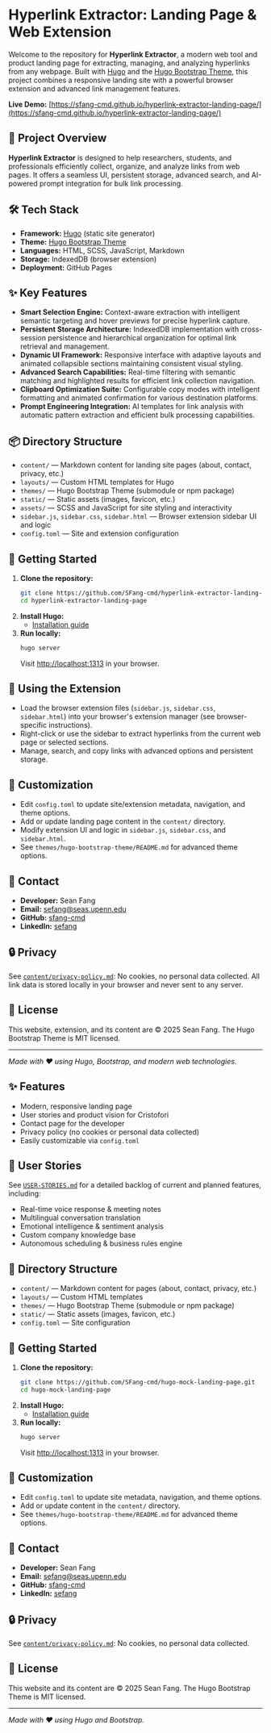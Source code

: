 # Hyperlink Extractor: Landing Page & Web Extension

Welcome to the repository for **Hyperlink Extractor**, a modern web tool and product landing page for extracting, managing, and analyzing hyperlinks from any webpage. Built with [Hugo](https://gohugo.io/) and the [Hugo Bootstrap Theme](https://github.com/filipecarneiro/hugo-bootstrap-theme), this project combines a responsive landing site with a powerful browser extension and advanced link management features.

**Live Demo:** [https://sfang-cmd.github.io/hyperlink-extractor-landing-page/](https://sfang-cmd.github.io/hyperlink-extractor-landing-page/)

## 🚀 Project Overview
**Hyperlink Extractor** is designed to help researchers, students, and professionals efficiently collect, organize, and analyze links from web pages. It offers a seamless UI, persistent storage, advanced search, and AI-powered prompt integration for bulk link processing.

## 🛠️ Tech Stack
- **Framework:** [Hugo](https://gohugo.io/) (static site generator)
- **Theme:** [Hugo Bootstrap Theme](https://github.com/filipecarneiro/hugo-bootstrap-theme)
- **Languages:** HTML, SCSS, JavaScript, Markdown
- **Storage:** IndexedDB (browser extension)
- **Deployment:** GitHub Pages

## ✨ Key Features
- **Smart Selection Engine:** Context-aware extraction with intelligent semantic targeting and hover previews for precise hyperlink capture.
- **Persistent Storage Architecture:** IndexedDB implementation with cross-session persistence and hierarchical organization for optimal link retrieval and management.
- **Dynamic UI Framework:** Responsive interface with adaptive layouts and animated collapsible sections maintaining consistent visual styling.
- **Advanced Search Capabilities:** Real-time filtering with semantic matching and highlighted results for efficient link collection navigation.
- **Clipboard Optimization Suite:** Configurable copy modes with intelligent formatting and animated confirmation for various destination platforms.
- **Prompt Engineering Integration:** AI templates for link analysis with automatic pattern extraction and efficient bulk processing capabilities.

## 📦 Directory Structure
- `content/` — Markdown content for landing site pages (about, contact, privacy, etc.)
- `layouts/` — Custom HTML templates for Hugo
- `themes/` — Hugo Bootstrap Theme (submodule or npm package)
- `static/` — Static assets (images, favicon, etc.)
- `assets/` — SCSS and JavaScript for site styling and interactivity
- `sidebar.js`, `sidebar.css`, `sidebar.html` — Browser extension sidebar UI and logic
- `config.toml` — Site and extension configuration

## 🏁 Getting Started
1. **Clone the repository:**
   ```bash
   git clone https://github.com/SFang-cmd/hyperlink-extractor-landing-page.git
   cd hyperlink-extractor-landing-page
   ```
2. **Install Hugo:**
   - [Installation guide](https://gohugo.io/getting-started/installing/)
3. **Run locally:**
   ```bash
   hugo server
   ```
   Visit [http://localhost:1313](http://localhost:1313) in your browser.

## 🧩 Using the Extension
- Load the browser extension files (`sidebar.js`, `sidebar.css`, `sidebar.html`) into your browser's extension manager (see browser-specific instructions).
- Right-click or use the sidebar to extract hyperlinks from the current web page or selected sections.
- Manage, search, and copy links with advanced options and persistent storage.

## 📝 Customization
- Edit `config.toml` to update site/extension metadata, navigation, and theme options.
- Add or update landing page content in the `content/` directory.
- Modify extension UI and logic in `sidebar.js`, `sidebar.css`, and `sidebar.html`.
- See `themes/hugo-bootstrap-theme/README.md` for advanced theme options.

## 👤 Contact
- **Developer:** Sean Fang
- **Email:** [sefang@seas.upenn.edu](mailto:sefang@seas.upenn.edu)
- **GitHub:** [sfang-cmd](https://github.com/sfang-cmd)
- **LinkedIn:** [sefang](https://www.linkedin.com/in/sefang/)

## 🔒 Privacy
See [`content/privacy-policy.md`](./content/privacy-policy.md): No cookies, no personal data collected. All link data is stored locally in your browser and never sent to any server.

## 📜 License
This website, extension, and its content are © 2025 Sean Fang. The Hugo Bootstrap Theme is MIT licensed.

---

*Made with ❤️ using Hugo, Bootstrap, and modern web technologies.*

## ✨ Features
- Modern, responsive landing page
- User stories and product vision for Cristofori
- Contact page for the developer
- Privacy policy (no cookies or personal data collected)
- Easily customizable via `config.toml`

## 📄 User Stories
See [`USER-STORIES.md`](./USER-STORIES.md) for a detailed backlog of current and planned features, including:
- Real-time voice response & meeting notes
- Multilingual conversation translation
- Emotional intelligence & sentiment analysis
- Custom company knowledge base
- Autonomous scheduling & business rules engine

## 📁 Directory Structure
- `content/` — Markdown content for pages (about, contact, privacy, etc.)
- `layouts/` — Custom HTML templates
- `themes/` — Hugo Bootstrap Theme (submodule or npm package)
- `static/` — Static assets (images, favicon, etc.)
- `config.toml` — Site configuration

## 🏁 Getting Started
1. **Clone the repository:**
   ```bash
   git clone https://github.com/SFang-cmd/hugo-mock-landing-page.git
   cd hugo-mock-landing-page
   ```
2. **Install Hugo:**
   - [Installation guide](https://gohugo.io/getting-started/installing/)
3. **Run locally:**
   ```bash
   hugo server
   ```
   Visit [http://localhost:1313](http://localhost:1313) in your browser.

## 📝 Customization
- Edit `config.toml` to update site metadata, navigation, and theme options.
- Add or update content in the `content/` directory.
- See `themes/hugo-bootstrap-theme/README.md` for advanced theme options.

## 👤 Contact
- **Developer:** Sean Fang
- **Email:** [sefang@seas.upenn.edu](mailto:sefang@seas.upenn.edu)
- **GitHub:** [sfang-cmd](https://github.com/sfang-cmd)
- **LinkedIn:** [sefang](https://www.linkedin.com/in/sefang/)

## 🔒 Privacy
See [`content/privacy-policy.md`](./content/privacy-policy.md): No cookies, no personal data collected.

## 📜 License
This website and its content are © 2025 Sean Fang. The Hugo Bootstrap Theme is MIT licensed.

---

*Made with ❤️ using Hugo and Bootstrap.*
